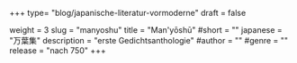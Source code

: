 +++
type= "blog/japanische-literatur-vormoderne"
draft = false

weight = 3
slug = "manyoshu"
title = "Man'yōshū"
#short = ""
japanese = "万葉集"
description = "erste Gedichtsanthologie"
#author = ""
#genre = ""
release = "nach 750"
+++

